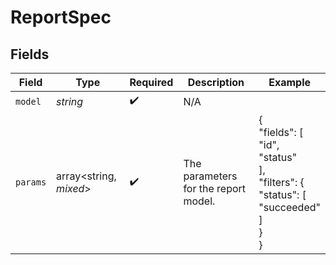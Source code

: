 # ReportSpec


## Fields

| Field                                                                      | Type                                                                       | Required                                                                   | Description                                                                | Example                                                                    |
| -------------------------------------------------------------------------- | -------------------------------------------------------------------------- | -------------------------------------------------------------------------- | -------------------------------------------------------------------------- | -------------------------------------------------------------------------- |
| `model`                                                                    | *string*                                                                   | :heavy_check_mark:                                                         | N/A                                                                        |                                                                            |
| `params`                                                                   | array<string, *mixed*>                                                     | :heavy_check_mark:                                                         | The parameters for the report model.                                       | {<br/>"fields": [<br/>"id",<br/>"status"<br/>],<br/>"filters": {<br/>"status": [<br/>"succeeded"<br/>]<br/>}<br/>} |
